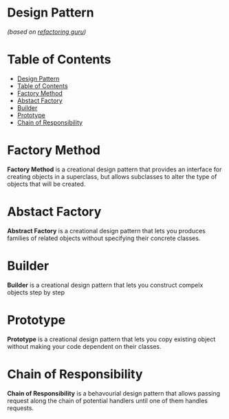 # Design Pattern
*(based on [refactoring guru](https://refactoring.guru/))*

# Table of Contents
- [Design Pattern](#design-pattern)
- [Table of Contents](#table-of-contents)
- [Factory Method](#factory-method)
- [Abstact Factory](#abstact-factory)
- [Builder](#builder)
- [Prototype](#prototype)
- [Chain of Responsibility](#chain-of-responsibility)


# Factory Method
**Factory Method** is a creational design pattern that provides an interface for creating objects in a superclass, but allows subclasses to alter the type of objects that will be created.

# Abstact Factory
**Abstract Factory** is a creational design pattern that lets you produces families of related objects without specifying their concrete classes.


# Builder
**Builder** is a creational design pattern that lets you construct compelx objects step by step


# Prototype
**Prototype** is a creational design pattern that lets you copy existing object without making your code dependent on their classes.


# Chain of Responsibility
**Chain of Responsibility** is a behavourial design pattern that allows passing request along the chain of potential handlers until one of them handles requests.
